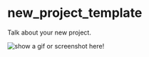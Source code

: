 # new_project_template  
    
Talk about your new project.    
    
![show a gif or screenshot here!]()    